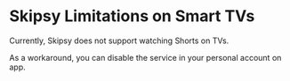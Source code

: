 # Skipsy Limitations on Smart TVs

Currently, Skipsy does not support watching Shorts on TVs.

As a workaround, you can disable the service in your personal account on app.